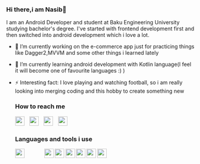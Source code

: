 ### Hi there,i am Nasib👋

I am an Android Developer and student at Baku Engineering University studying bachelor's degree.
I've started with frontend development first and then switched into android development which i love a lot.

- 🔭 I’m currently working on the e-commerce app just for practicing things like Dagger2,MVVM and some other things i learned lately
- 🌱 I’m currently learning android development with Kotlin language(I feel it will become one of favourite languages :) )
- ⚡ Interesting fact: I love playing and watching football, so i am really looking into merging coding and this hobby to create something new

  <h3><b> How to reach me <b></h3>
  
  <a style="margin-right:10px" href="https://www.linkedin.com/in/nesib-eyyubov-4ba1b2181/"><img height="25" src="https://image.flaticon.com/icons/png/512/174/174857.png" target="_blank"></a>
  <a style="margin-right:10px" target="_blank" href="https://www.facebook.com/eyyubov.5/"><img height="25" src="https://e7.pngegg.com/pngimages/213/828/png-clipart-facebook-logo-facebook-messenger-logo-social-media-icon-facebook-icon-blue-text.png"></a>
  <a style="margin-right:10px" target="_blank" href="nesibeyyubov2000@gmail.com"><img height="25" src="https://www.freepnglogos.com/uploads/logo-gmail-png/logo-gmail-png-gmail-icon-download-png-and-vector-1.png"></a>
  <a style="margin-right:10px" target="_blank" href="https://github.com/nesibeyyubov"><img height="25" src="https://image.flaticon.com/icons/png/512/25/25231.png"></a>
  
  
  <h3><b> Languages and tools i use <b></h3>
  
  <a style="padding-right:50"  href="https://www.linkedin.com/in/nesib-eyyubov-4ba1b2181/"><img height="25" src="https://upload.wikimedia.org/wikipedia/commons/thumb/7/74/Kotlin-logo.svg/1200px-Kotlin-logo.svg.png" target="_blank"></a>
  <a target="_blank" href="https://www.facebook.com/eyyubov.5/"><img height="25" src="https://cdn.iconscout.com/icon/free/png-512/java-43-569305.png"></a>
  <a target="_blank" href="nesibeyyubov2000@gmail.com"><img height="25" src="https://upload.wikimedia.org/wikipedia/commons/6/66/Android_robot.png"></a>
  <a target="_blank" href="https://github.com/nesibeyyubov"><img height="25" src="https://git-scm.com/images/logos/downloads/Git-Icon-1788C.png"></a>
<a target="_blank" href="https://www.facebook.com/eyyubov.5/"><img height="25" src="https://cdn.iconscout.com/icon/free/png-512/java-43-569305.png"></a>
  <a target="_blank" href="nesibeyyubov2000@gmail.com"><img height="25" src="https://upload.wikimedia.org/wikipedia/commons/thumb/3/34/Android_Studio_icon.svg/512px-Android_Studio_icon.svg.png"></a>
  <a target="_blank" href="https://github.com/nesibeyyubov"><img height="25" src="https://upload.wikimedia.org/wikipedia/commons/thumb/9/9a/Visual_Studio_Code_1.35_icon.svg/1024px-Visual_Studio_Code_1.35_icon.svg.png"></a>
